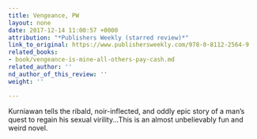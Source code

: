 ```yaml
---
title: Vengeance, PW
layout: none
date: 2017-12-14 11:00:57 +0000
attribution: "*Publishers Weekly (starred review)*"
link_to_original: https://www.publishersweekly.com/978-0-8112-2564-9
related_books:
- book/vengeance-is-mine-all-others-pay-cash.md
related_author: ''
nd_author_of_this_review: ''
weight: ''

---
```

Kurniawan tells the ribald, noir-inflected, and oddly epic story of a man’s quest to regain his sexual virility...This is an almost unbelievably fun and weird novel.